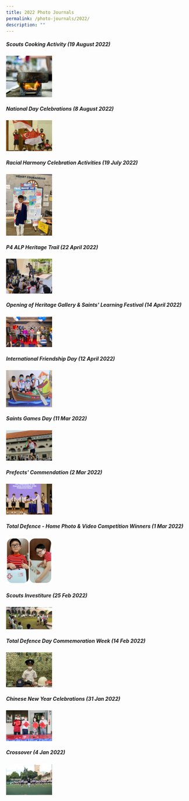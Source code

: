 ```yaml
---
title: 2022 Photo Journals
permalink: /photo-journals/2022/
description: ""
---
```

##### Scouts Cooking Activity (19 August 2022)

<p><a href="https://photos.app.goo.gl/74YVz8QuEcKJxzSw7"><img style="width:25%" src="/images/pj600.png"></a></p>

##### National Day Celebrations (8 August 2022)

<p><a href="https://photos.google.com/share/AF1QipOObGyY27sjMDczkvUeLRKTSwQSkP0CdVjf4XzfoZVqBspewhVL6wzRVriA2go8vA?key=MHpMZ0dNVWVTWXB4MWM2YzFBazZDdFc0bXhDTTJ3"><img style="width:25%" src="/images/pj601.png"></a></p>

##### Racial Harmony Celebration Activities (19 July 2022)

<p><a href="https://photos.app.goo.gl/unu8vjXkQcw3pCqz5"><img style="width:25%" src="/images/pj602.png"></a></p>

##### P4 ALP Heritage Trail (22 April 2022)

<p><a href="https://photos.app.goo.gl/quefFvs27Cqze9pz6"><img style="width:25%" src="/images/pj603.png"></a></p>

##### Opening of Heritage Gallery & Saints' Learning Festival (14 April 2022)

<p><a href="https://photos.app.goo.gl/6cJT7APVrsW5x1cB9"><img style="width:25%" src="/images/pj604.png"></a></p> 

##### International Friendship Day (12 April 2022)

<p><a href="https://photos.app.goo.gl/MbDXRTdjXRkdduRv9"><img style="width:25%" src="/images/pj605.png"></a></p>

##### Saints Games Day (11 Mar 2022)

<p><a href="https://photos.app.goo.gl/pHudqEzPV8kVQcv88"><img style="width:25%" src="/images/pj606.png"></a></p>  

##### Prefects' Commendation (2 Mar 2022)

<p><a href="https://photos.google.com/share/AF1QipMbJGFXvL9AYhf1a44LK9t3mR4MfT2Uc4i_O6n18nEYTf8NUQ-tmaJNF9wbJlyqvg?key=T2YxdnhOeFRrclp0Z0FpdmdRazZDQVNTNGdCclhn"><img style="width:25%" src="/images/pj607.png"></a></p>

##### Total Defence - Home Photo & Video Competition Winners (1 Mar 2022)

<p><a href="https://photos.app.goo.gl/DrfKHfBKhgLcPZdX6"><img style="width:25%" src="/images/pj608.png"></a></p>

##### Scouts Investiture (25 Feb 2022)

<p><a href="https://photos.google.com/share/AF1QipOdMPw9Zj3dJbd02vv1pAM1-FqAOrYOi75rE-awkS5zx2WiPeh7c77_L9RuHy60Aw?key=T29UWlFvNzkyMlQwTWpjNHVIZGhCWi1vUnNLWHpB"><img style="width:25%" src="/images/pj609.png"></a></p>

##### Total Defence Day Commemoration Week (14 Feb 2022)

<p><a href="https://photos.app.goo.gl/QLfRrMhriz8K1sAx5"><img style="width:25%" src="/images/pj610.png"></a></p>

##### Chinese New Year Celebrations (31 Jan 2022)

<p><a href="https://photos.app.goo.gl/K8DqCdNy8r3aDuJ89"><img style="width:25%" src="/images/pj611.png"></a></p>

##### Crossover (4 Jan 2022)

<p><a href="https://photos.google.com/share/AF1QipMRamn484DhHDkqIjiLaKrBxyxeROUu302txGGQNyhg9tUTcCm9VOwOYrhGrgdu6g?key=bjNuX3dCNVFSV3N6bXFDMWhXaHc0UThjMkx4Q3Rn"><img style="width:25%" src="/images/pj612.png"></a></p>
